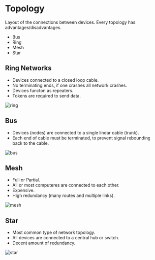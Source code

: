 # Topology

Layout of the connections between devices. Every topology has advantages/disadvantages.

* Bus
* Ring
* Mesh
* Star

## Ring Networks

* Devices connected to a closed loop cable.
* No terminating ends, if one crashes all network crashes.
* Devices functon as repeaters.
* Tokens are required to send data.

![ring](https://www.computerhope.com/jargon/r/ring.gif)

## Bus

* Devices (nodes) are connected to a single linear cable (trunk).
* Each end of cable must be terminated, to prevent signal rebounding back to the cable.

![bus](https://compnetworks.weebly.com/uploads/3/8/4/4/38444055/240333383.gif)

## Mesh

* Full or Partial.
* All or most computeres are connected to each other.
* Expensive.
* High redundancy (many routes and multiple links).

![mesh](https://1.bp.blogspot.com/-SS6X6E3TGLw/TdTIcZ09OcI/AAAAAAAAADg/KwSmtJali6w/s1600/mesh_topology_diagram.JPG)

## Star

* Most common type of network topology.
* All devices are connected to a central hub or switch.
* Decent amount of redundancy.

![star](https://networkencyclopedia.com/wp-content/uploads/2019/08/star-topology.jpg)
